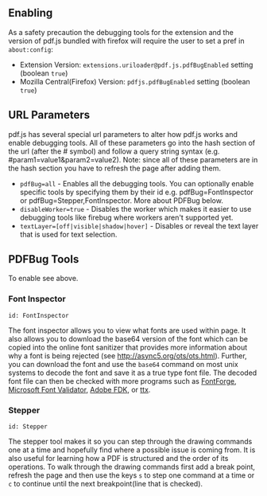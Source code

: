 ## Enabling
As a safety precaution the debugging tools for the extension and the version of pdf.js bundled with firefox will require the user to set a pref in `about:config`:

* Extension Version: `extensions.uriloader@pdf.js.pdfBugEnabled` setting (boolean `true`)
* Mozilla Central(Firefox) Version: `pdfjs.pdfBugEnabled` setting (boolean `true`)

## URL Parameters
pdf.js has several special url parameters to alter how pdf.js works and enable debugging tools.  All of these parameters go into the hash section of the url (after the # symbol) and follow a query string syntax (e.g. #param1=value1&param2=value2). Note: since all of these parameters are in the hash section you have to refresh the page after adding them.

* `pdfBug=all` - Enables all the debugging tools.  You can optionally enable specific tools by specifying them by their id e.g. pdfBug=FontInspector or pdfBug=Stepper,FontInspector. More about PDFBug below.
* `disableWorker=true` - Disables the worker which makes it easier to use debugging tools like firebug where workers aren't supported yet.
* `textLayer=[off|visible|shadow|hover]` - Disables or reveal the text layer that is used for text selection.

## PDFBug Tools
To enable see above.

### Font Inspector
`id: FontInspector`

The font inspector allows you to view what fonts are used within page.  It also allows you to download the base64 version of the font which can be copied into the online font sanitizer that provides more information about why a font is being rejected (see http://async5.org/ots/ots.html). Further, you can download the font and use the `base64` command on most unix systems to decode the font and save it as a true type font file.  The decoded font file can then be checked with more programs such as [FontForge](http://fontforge.sourceforge.net/), [Microsoft Font Validator](http://www.microsoft.com/typography/FontValidator.mspx), [Adobe FDK](http://www.adobe.com/devnet/opentype/afdko.html), or [ttx](http://www.letterror.com/code/ttx/).

### Stepper
`id: Stepper`

The stepper tool makes it so you can step through the drawing commands one at a time and hopefully find where a possible issue is coming from. It is also useful for learning how a PDF is structured and the order of its operations.  To walk through the drawing commands first add a break point, refresh the page and then use the keys `s` to step one command at a time or `c` to continue until the next breakpoint(line that is checked).